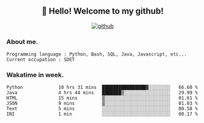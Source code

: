 <h2 align="center">👋 Hello! Welcome to my github! </h2>
<p align="center">
  <a href="https://github.com/usergwen"><img src="https://img.shields.io/badge/GitHub-24292e" alt="github"></a>
</p>

### About me.

```Plain Text
Programming language : Python, Bash, SQL, Java, Javascript, etc...
Current occupation : SDET
```
### Wakatime in week.

<!--START_SECTION:waka-->

```text
Python             10 hrs 31 mins  ████████████████▓░░░░░░░░   66.60 %
Java               4 hrs 44 mins   ███████▒░░░░░░░░░░░░░░░░░   29.99 %
HTML               15 mins         ▒░░░░░░░░░░░░░░░░░░░░░░░░   01.61 %
JSON               9 mins          ▒░░░░░░░░░░░░░░░░░░░░░░░░   01.03 %
Text               5 mins          ░░░░░░░░░░░░░░░░░░░░░░░░░   00.58 %
INI                1 min           ░░░░░░░░░░░░░░░░░░░░░░░░░   00.17 %
```

<!--END_SECTION:waka-->
